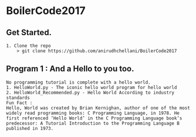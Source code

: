 #	BoilerCode2017

## 	Get Started.
	1. Clone the repo 	
		> git clone https://github.com/anirudhchellani/BoilerCode2017
## 	Program 1 : And a Hello to you too.
	No programming tutorial is complete with a hello world.
	1. HelloWorld.py - The iconic hello world program for hello world
	2. HelloWorld_Recommended.py - Hello World According to industry standards
	Fun Fact : 
	Hello, World was created by Brian Kernighan, author of one of the most widely read programming books: C Programming Language, in 1978. He first referenced ‘Hello World’ in the C Programming Language book’s predecessor: A Tutorial Introduction to the Programming Language B published in 1973.
